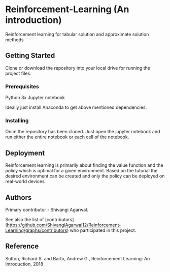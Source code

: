# Reinforcement-Learning (An introduction)

Reinforcement learning for tabular solution and approximate solution methods

## Getting Started
Clone or download the repository into your local drive for running the project files.

### Prerequisites

Python 3x
Jupyter notebook

Ideally just install Anaconda to get above mentioned dependencies.

### Installing

Once the repository has been cloned. Just open the jupyter notebook and run either the entire notebook or each cell of the notebook.

## Deployment

Reinforcement learning is primarily about finding the value function and the policy which is optimal for a given environment. Based on the tutorial the desired environment can be created and only the policy can be deployed on real-world devices. 

## Authors

Primary contributor - Shivangi Agarwal.

See also the list of [contributors] (https://github.com/ShivangiAgarwal12/Reinforcement-Learning/graphs/contributors) who participated in this project.

## Reference
Sutton, Richard S. and Barto, Andrew G., Reinforcement Learning: An Introduction, 2018
